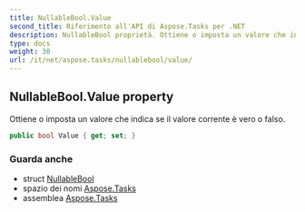 ```yaml
---
title: NullableBool.Value
second_title: Riferimento all'API di Aspose.Tasks per .NET
description: NullableBool proprietà. Ottiene o imposta un valore che indica se il valore corrente è vero o falso.
type: docs
weight: 30
url: /it/net/aspose.tasks/nullablebool/value/
---
```

## NullableBool.Value property

Ottiene o imposta un valore che indica se il valore corrente è vero o falso.

```csharp
public bool Value { get; set; }
```

### Guarda anche

* struct [NullableBool](../)
* spazio dei nomi [Aspose.Tasks](../../nullablebool/)
* assemblea [Aspose.Tasks](../../../)


